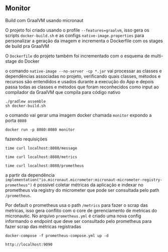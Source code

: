 ## Monitor

Build com GraalVM usando micronaut

O projeto foi criado usando o profile `--features=graalvm`, isso gera os scripts `docker-build.sh` e as configs `native-image.properties` para personalizar a geração da imagem e incrementa o Dockerfile com os stages de build pra GraalVM

O `Dockerfile` do projeto também foi incrementado com o esquema de multi-stage do Docker

o comando `native-image --no-server -cp *.jar` vai processar as classes e dependências associadas no projeto, verificando quais classes, métodos e recursos são entendidos e usados durante a execução do App e depois passa todas as classes e métodos que foram reconhecidos como input ao compilador da GraalVM que compila para código nativo 

```
./gradlew assemble
sh docker-build.sh
```

o comando vai gerar uma imagem docker chamada `monitor` expondo a porta `8080`

```
docker run -p 8080:8080 monitor
```

fazendo requisições

```
time curl localhost:8080/message
```

```
time curl localhost:8080/metrics
```

```
time curl localhost:8080/prometheus
```

a partir da dependência `implementation("io.micronaut.micrometer:micronaut-micrometer-registry-prometheus")` é possível coletar métricas da aplicação e indexar no prometheus via registry do micrometer que pode ser consultada pelo path `/prometheus`. 

Por default o prometheus usa o path `/metrics` para fazer o scrap das metricas, isso gera conflito com o core de gerenciamento de metricas do micronautic. No arquivo `prometheus.yml` é criado uma nova config informando o endpoint que deve ser consultado pelo prometheus para fazer scrap das métricas registradas

`docker-compose -f prometheus-compose.yml up -d`

```
http://localhost:9090
``` 
